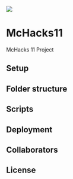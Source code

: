 ![](https://d112y698adiu2z.cloudfront.net/photos/production/software_photos/002/739/555/datas/gallery.jpg)

# McHacks11
McHacks 11 Project

## Setup

## Folder structure

## Scripts

## Deployment

## Collaborators

## License
